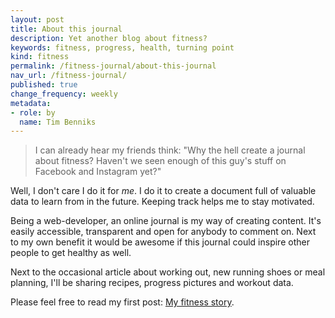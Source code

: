 ```yaml
---
layout: post
title: About this journal
description: Yet another blog about fitness?
keywords: fitness, progress, health, turning point
kind: fitness
permalink: /fitness-journal/about-this-journal
nav_url: /fitness-journal/
published: true
change_frequency: weekly
metadata:
- role: by
  name: Tim Benniks
---
```


>I can already hear my friends think: "Why the hell create a journal about fitness?
>Haven't we seen enough of this guy's stuff on Facebook and Instagram yet?"


Well, I don't care I do it for <em>me</em>.
I do it to create a document full of valuable data to learn from in the future.
Keeping track helps me to stay motivated.

Being a web-developer, an online journal is my way of creating content. 
It's easily accessible, transparent and open for anybody to comment on.
Next to my own benefit it would be awesome if this journal could inspire other people to get healthy as well.

Next to the occasional article about working out, new running shoes or meal planning, I'll be sharing recipes, progress pictures and workout data.

Please feel free to read my first post: [My fitness story](/fitness-journal/my-story).